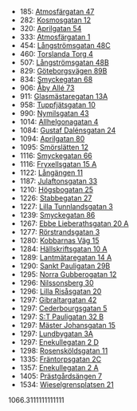 - 185: [Atmosfärgatan 47](https://www.homeq.se/lagenhet/57858-3rum-goteborg-vastra-gotalands-lan-atmosfargatan/?ht_source=individual.57858&ht_container=search_results_list&ht_position=50&)
- 282: [Kosmosgatan 12](https://www.homeq.se/lagenhet/57859-3rum-goteborg-vastra-gotalands-lan-kosmosgatan/?ht_source=individual.57859&ht_container=search_results_list&ht_position=48&)
- 320: [Aprilgatan 54](https://www.homeq.se/lagenhet/58079-2rum-goteborg-vastra-gotalands-lan-aprilgatan/?ht_source=individual.58079&ht_container=search_results_list&ht_position=54&)
- 333: [Atmosfärgatan 1](https://www.homeq.se/lagenhet/57843-3rum-goteborg-vastra-gotalands-lan-atmosfargatan/?ht_source=individual.57843&ht_container=search_results_list&ht_position=47&)
- 454: [Långströmsgatan 48C](https://www.homeq.se/lagenhet/58142-2rum-goteborg-vastra-gotalands-lan-langstromsgatan/?ht_source=individual.58142&ht_container=search_results_list&ht_position=45&)
- 460: [Torslanda Torg 4](https://www.homeq.se/lagenhet/56863-2rum-torslanda-vastra-gotalands-lan-torslanda-torg/?ht_source=individual.56863&ht_container=search_results_list&ht_position=55&)
- 507: [Långströmsgatan 48B](https://www.homeq.se/lagenhet/57158-2rum-goteborg-vastra-gotalands-lan-langstromsgatan/?ht_source=individual.57158&ht_container=search_results_list&ht_position=43&)
- 829: [Göteborgsvägen 89B](https://www.homeq.se/lagenhet/56831-2rum-surte-vastra-gotalands-lan-goteborgsvagen/?ht_source=individual.56831&ht_container=search_results_list&ht_position=56&)
- 834: [Smyckegatan 68](https://www.homeq.se/lagenhet/58087-3rum-vastra-frolunda-vastra-gotalands-lan-smyckegatan/?ht_source=individual.58087&ht_container=search_results_list&ht_position=9&)
- 906: [Åby Allé 73](https://www.homeq.se/lagenhet/58051-2rum-goteborg-vastra-gotalands-lan-aby-alle/?ht_source=individual.58051&ht_container=search_results_list&ht_position=1&)
- 911: [Glasmästaregatan 13A](https://www.homeq.se/lagenhet/58124-3rum-goteborg-vastra-gotalands-lan-glasmastaregatan/?ht_source=individual.58124&ht_container=search_results_list&ht_position=11&)
- 958: [Tuppfjätsgatan 10](https://www.homeq.se/lagenhet/57281-4rum-vastra-frolunda-vastra-gotalands-lan-tuppfjatsgatan/?ht_source=individual.57281&ht_container=search_results_list&ht_position=3&)
- 990: [Nymilsgatan 43](https://www.homeq.se/lagenhet/57719-2rum-goteborg-vastra-gotalands-lan-nymilsgatan/?ht_source=individual.57719&ht_container=search_results_list&ht_position=4&)
- 1014: [Allhelgonagatan 4](https://www.homeq.se/lagenhet/58071-2rum-goteborg-vastra-gotalands-lan-allhelgonagatan/?ht_source=individual.58071&ht_container=search_results_list&ht_position=51&)
- 1084: [Gustaf Dalénsgatan 24](https://www.homeq.se/lagenhet/57679-2rum-goteborg-vastra-gotalands-lan-gustaf-dalensgatan/?ht_source=individual.57679&ht_container=search_results_list&ht_position=39&)
- 1094: [Aprilgatan 80](https://www.homeq.se/lagenhet/58081-2rum-goteborg-vastra-gotalands-lan-aprilgatan/?ht_source=individual.58081&ht_container=search_results_list&ht_position=53&)
- 1095: [Smörslätten 12](https://www.homeq.se/lagenhet/57146-4rum-goteborg-vastra-gotalands-lan-smorslatten/?ht_source=individual.57146&ht_container=search_results_list&ht_position=41&)
- 1116: [Smyckegatan 66](https://www.homeq.se/lagenhet/58088-2rum-vastra-frolunda-vastra-gotalands-lan-smyckegatan/?ht_source=individual.58088&ht_container=search_results_list&ht_position=8&)
- 1116: [Fryxellsgatan 15 A](https://www.homeq.se/lagenhet/57460-2rum-goteborg-vastra-gotalands-lan-fryxellsgatan/?ht_source=individual.57460&ht_container=search_results_list&ht_position=40&)
- 1122: [Långängen 11](https://www.homeq.se/lagenhet/57677-2rum-goteborg-vastra-gotalands-lan-langangen/?ht_source=individual.57677&ht_container=search_results_list&ht_position=34&)
- 1187: [Julaftonsgatan 33](https://www.homeq.se/lagenhet/58070-3rum-goteborg-vastra-gotalands-lan-julaftonsgatan/?ht_source=individual.58070&ht_container=search_results_list&ht_position=52&)
- 1210: [Högsbogatan 25](https://www.homeq.se/lagenhet/56440-2rum-goteborg-vastra-gotalands-lan-hogsbogatan/?ht_source=individual.56440&ht_container=search_results_list&ht_position=12&)
- 1226: [Stabbegatan 27](https://www.homeq.se/lagenhet/54249-2rum-goteborg-vastra-gotalands-lan-stabbegatan/?ht_source=individual.54249&ht_container=search_results_list&ht_position=33&)
- 1227: [Lilla Tunnlandsgatan 3](https://www.homeq.se/lagenhet/56749-2rum-goteborg-vastra-gotalands-lan-lilla-tunnlandsgatan/?ht_source=individual.56749&ht_container=search_results_list&ht_position=5&)
- 1239: [Smyckegatan 86](https://www.homeq.se/lagenhet/56490-2rum-vastra-frolunda-vastra-gotalands-lan-smyckegatan/?ht_source=individual.56490&ht_container=search_results_list&ht_position=10&)
- 1267: [Ebbe Lieberathsgatan 20 A](https://www.homeq.se/lagenhet/56818-2rum-goteborg-vastra-gotalands-lan-ebbe-lieberathsgatan/?ht_source=individual.56818&ht_container=search_results_list&ht_position=7&)
- 1277: [Rörstrandsgatan 3](https://www.homeq.se/lagenhet/42935-2rum-goteborg-vastra-gotalands-lan-rorstrandsgatan/?ht_source=individual.42935&ht_container=search_results_list&ht_position=32&)
- 1280: [Kobbarnas Väg 15](https://www.homeq.se/lagenhet/58042-2rum-goteborg-vastra-gotalands-lan-kobbarnas-vag/?ht_source=individual.58042&ht_container=search_results_list&ht_position=23&)
- 1284: [Hällskriftsgatan 10 A](https://www.homeq.se/lagenhet/57673-3rum-goteborg-vastra-gotalands-lan-hallskriftsgatan/?ht_source=individual.57673&ht_container=search_results_list&ht_position=42&)
- 1289: [Lantmätaregatan 14 A](https://www.homeq.se/lagenhet/57678-2rum-goteborg-vastra-gotalands-lan-lantmataregatan/?ht_source=individual.57678&ht_container=search_results_list&ht_position=38&)
- 1290: [Sankt Pauligatan 29B](https://www.homeq.se/lagenhet/58118-2rum-goteborg-vastra-gotalands-lan-sankt-pauligatan/?ht_source=individual.58118&ht_container=search_results_list&ht_position=20&)
- 1295: [Norra Gubberogatan 12](https://www.homeq.se/lagenhet/57294-2rum-goteborg-vastra-gotalands-lan-norra-gubberogatan/?ht_source=individual.57294&ht_container=search_results_list&ht_position=25&)
- 1296: [Nilssonsberg 30](https://www.homeq.se/lagenhet/57810-2rum-goteborg-vastra-gotalands-lan-nilssonsberg/?ht_source=individual.57810&ht_container=search_results_list&ht_position=16&)
- 1296: [Lilla Risåsgatan 20](https://www.homeq.se/lagenhet/57812-3rum-goteborg-vastra-gotalands-lan-lilla-risasgatan/?ht_source=individual.57812&ht_container=search_results_list&ht_position=17&)
- 1297: [Gibraltargatan 42](https://www.homeq.se/lagenhet/54220-2rum-goteborg-vastra-gotalands-lan-gibraltargatan/?ht_source=individual.54220&ht_container=search_results_list&ht_position=14&)
- 1297: [Cederbourgsgatan 5](https://www.homeq.se/lagenhet/49021-2rum-goteborg-vastra-gotalands-lan-cederbourgsgatan/?ht_source=individual.49021&ht_container=search_results_list&ht_position=15&)
- 1297: [S:T Pauligatan 32 B](https://www.homeq.se/lagenhet/58121-3rum-goteborg-vastra-gotalands-lan-s:t-pauligatan/?ht_source=individual.58121&ht_container=search_results_list&ht_position=19&)
- 1297: [Mäster Johansgatan 15](https://www.homeq.se/lagenhet/58044-2rum-goteborg-vastra-gotalands-lan-master-johansgatan/?ht_source=individual.58044&ht_container=search_results_list&ht_position=24&)
- 1297: [Lundbygatan 3A](https://www.homeq.se/lagenhet/56890-2rum-goteborg-vastra-gotalands-lan-lundbygatan/?ht_source=individual.56890&ht_container=search_results_list&ht_position=26&)
- 1297: [Enekullegatan 2 D](https://www.homeq.se/lagenhet/52974-2rum-goteborg-vastra-gotalands-lan-enekullegatan/?ht_source=individual.52974&ht_container=search_results_list&ht_position=30&)
- 1298: [Rosensköldsgatan 11](https://www.homeq.se/lagenhet/58003-2rum-goteborg-vastra-gotalands-lan-rosenskoldsgatan/?ht_source=individual.58003&ht_container=search_results_list&ht_position=13&)
- 1335: [Fräntorpsgatan 2C](https://www.homeq.se/lagenhet/57279-2rum-goteborg-vastra-gotalands-lan-frantorpsgatan/?ht_source=individual.57279&ht_container=search_results_list&ht_position=44&)
- 1357: [Enekullegatan 2 A](https://www.homeq.se/lagenhet/54976-2rum-goteborg-vastra-gotalands-lan-enekullegatan/?ht_source=individual.54976&ht_container=search_results_list&ht_position=28&)
- 1405: [Prästgårdsängen 7](https://www.homeq.se/lagenhet/55549-2rum-goteborg-vastra-gotalands-lan-prastgardsangen/?ht_source=individual.55549&ht_container=search_results_list&ht_position=18&)
- 1534: [Wieselgrensplatsen 21](https://www.homeq.se/lagenhet/57873-2rum-goteborg-vastra-gotalands-lan-wieselgrensplatsen/?ht_source=individual.57873&ht_container=search_results_list&ht_position=37&)

1066.3111111111111
